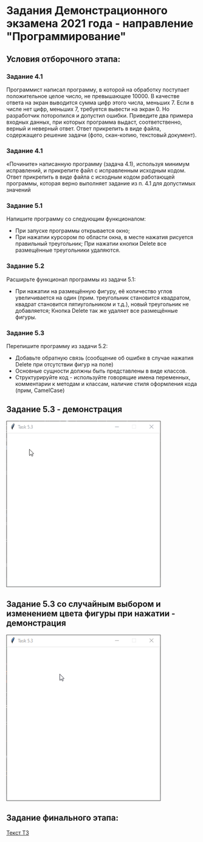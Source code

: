 # Задания Демонстрационного экзамена 2021 года - направление "Программирование"

## Условия отборочного этапа:

### Задание 4.1
Программист написал программу, в которой на обработку поступает положительное целое число, не превышающее 10000. В качестве ответа на экран выводится сумма цифр этого числа, меньших 7. Если в числе нет цифр, меньших 7, требуется вывести на экран 0.
Но разработчик поторопился и допустил ошибки. Приведите два примера входных данных, при которых программа выдаст, соответственно, верный и неверный ответ.
Ответ прикрепить в виде файла, содержащего решение задачи (фото, скан-копию, текстовый документ).

### Задание 4.1
«Почините» написанную программу (задача 4.1), используя минимум исправлений, и прикрепите файл с исправленным исходным кодом.
Ответ прикрепить в виде файла с исходным кодом работающей программы, которая верно выполняет задание из п. 4.1 для допустимых значений

### Задание 5.1
Напишите программу со следующим функционалом:
+ При запуске программы открывается окно;
+ При нажатии курсором по области окна, в месте нажатия рисуется правильный треугольник;
При нажатии кнопки Delete все размещённые треугольники удаляются.

### Задание 5.2
Расширьте функционал программы из задачи 5.1:
+ При нажатии на размещённую фигуру, её количество углов увеличивается на один (прим. треугольник становится 
  квадратом, квадрат становится пятиугольником и т.д.), новый треугольник не добавляется;
Кнопка Delete так же удаляет все размещённые фигуры.
  

### Задание 5.3
Перепишите программу из задачи 5.2:
+ Добавьте обратную связь (сообщение об ошибке в случае нажатия Delete при отсутствии фигур на поле)
+ Основные сущности должны быть представлены в виде классов.
+ Структурируйте код - используйте говорящие имена переменных, комментарии к методам и классам, наличие стиля 
  оформления кода (прим, CamelCase)
  
## Задание 5.3 - демонстрация
![5.3_interface](https://github.com/Yu-Leo/demoexam-2021/blob/main/qualifying_stage/5.3_interface.gif)

## Задание 5.3 со случайным выбором и изменением цвета фигуры при нажатии - демонстрация
![5.3_interface](https://github.com/Yu-Leo/demoexam-2021/blob/main/qualifying_stage/5.3-color-interface.gif)


## Задание финального этапа:
[Текст ТЗ](https://github.com/Yu-Leo/demoexam-2021/blob/main/final_stage/%D0%97%D0%B0%D0%B4%D0%B0%D0%BD%D0%B8%D0%B5_2_%D0%B2%D0%B0%D1%80%D0%B8%D0%B0%D0%BD%D1%82_%D0%9F%D1%80%D0%BE%D0%B3%D1%80%D0%B0%D0%BC%D0%BC%D0%B8%D1%80%D0%BE%D0%B2%D0%B0%D0%BD%D0%B8%D0%B5_%D0%94%D0%AD-2021_2%D1%8D.pdf)